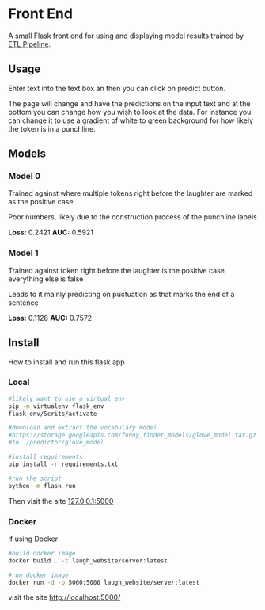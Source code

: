 # Front End

A small Flask front end for using and displaying model results trained by [ETL Pipeline](../ETL).


## Usage

Enter text into the text box an then you can click on predict button.

The page will change and have the predictions on the input text and at the bottom you can change how you wish to look at the data. For instance you can change it to use a gradient of white to green background for how likely the token is in a punchline.

## Models

### Model 0

Trained against where multiple tokens right before the laughter are marked as the positive case

Poor numbers, likely due to the construction process of the punchline labels

**Loss:** 0.2421
**AUC:** 0.5921

### Model 1

Trained against token right before the laughter is the positive case, everything else is false

Leads to it mainly predicting on puctuation as that marks the end of a sentence

**Loss:** 0.1128
**AUC:** 0.7572

## Install

How to install and run this flask app

### Local

```bash
#likely want to use a virtual env
pip -m virtualenv flask_env
flask_env/Scrits/activate

#download and extract the vocabulary model
#https://storage.googleapis.com/funny_finder_models/glove_model.tar.gz
#to ./predictor/glove_model

#install requirements
pip install -r requirements.txt

#run the script
python -m flask run
```

Then visit the site [127.0.0.1:5000](http://127.0.0.1:5000)

### Docker

If using Docker

```bash
#build docker image
docker build . -t laugh_website/server:latest

#run docker image
docker run -d -p 5000:5000 laugh_website/server:latest
```

visit the site [http://localhost:5000/](http://localhost:5000/)